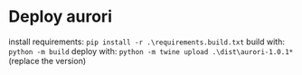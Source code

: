 # Deploy aurori


install requirements: `pip install -r .\requirements.build.txt`
build with: `python -m build`
deploy with: `python -m twine upload .\dist\aurori-1.0.1*` (replace the version)
